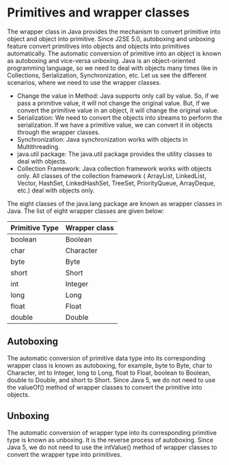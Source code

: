 # Primitives and wrapper classes

The wrapper class in Java provides the mechanism to convert primitive into object and object into primitive. Since J2SE
5.0, autoboxing and unboxing feature convert primitives into objects and objects into primitives automatically. The
automatic conversion of primitive into an object is known as autoboxing and vice-versa unboxing.
Java is an object-oriented programming language, so we need to deal with objects many times like in Collections,
Serialization, Synchronization, etc. Let us see the different scenarios, where we need to use the wrapper classes.

- Change the value in Method: Java supports only call by value. So, if we pass a primitive value, it will not change the
  original value. But, if we convert the primitive value in an object, it will change the original value.
- Serialization: We need to convert the objects into streams to perform the serialization. If we have a primitive value,
  we can convert it in objects through the wrapper classes.
- Synchronization: Java synchronization works with objects in Multithreading.
- java.util package: The java.util package provides the utility classes to deal with objects.
- Collection Framework: Java collection framework works with objects only. All classes of the collection framework (
  ArrayList, LinkedList, Vector, HashSet, LinkedHashSet, TreeSet, PriorityQueue, ArrayDeque, etc.) deal with objects
  only.

The eight classes of the java.lang package are known as wrapper classes in Java. The list of eight wrapper classes are
given below:

| Primitive Type | Wrapper class |
|----------------|---------------|
| boolean        | Boolean       |
| char           | Character     |
| byte           | Byte          |
| short          | Short         |
| int            | Integer       |
| long           | Long          |
| float          | Float         |
| double         | Double        |

## Autoboxing

The automatic conversion of primitive data type into its corresponding wrapper class is known as autoboxing, for
example, byte to Byte, char to Character, int to Integer, long to Long, float to Float, boolean to Boolean, double to
Double, and short to Short.
Since Java 5, we do not need to use the valueOf() method of wrapper classes to convert the primitive into objects.

## Unboxing

The automatic conversion of wrapper type into its corresponding primitive type is known as unboxing. It is the reverse
process of autoboxing. Since Java 5, we do not need to use the intValue() method of wrapper classes to convert the
wrapper type into primitives.
